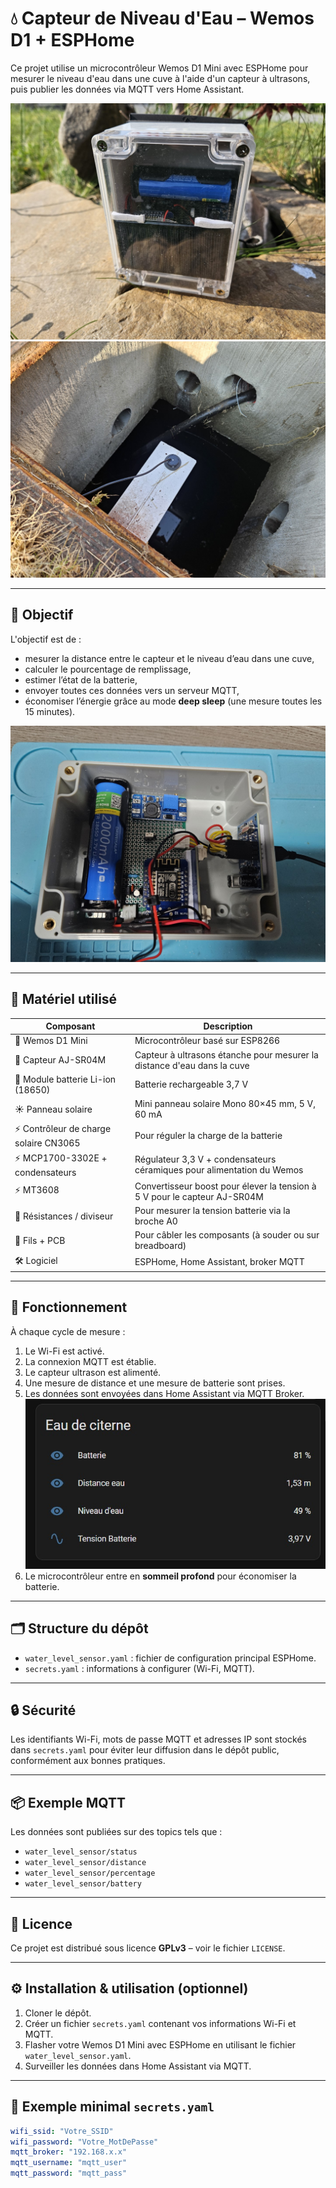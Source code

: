 # 💧 Capteur de Niveau d'Eau – Wemos D1 + ESPHome

Ce projet utilise un microcontrôleur Wemos D1 Mini avec ESPHome pour mesurer le niveau d'eau dans une cuve à l'aide d'un capteur à ultrasons, puis publier les données via MQTT vers Home Assistant.

![Photo du boîtier](images/boitier_3.jpg)  
![Photo dans la citerne](images/citerne_1.jpg)  

---

## 🧠 Objectif

L'objectif est de :  
- mesurer la distance entre le capteur et le niveau d’eau dans une cuve,  
- calculer le pourcentage de remplissage,  
- estimer l’état de la batterie,  
- envoyer toutes ces données vers un serveur MQTT,  
- économiser l’énergie grâce au mode **deep sleep** (une mesure toutes les 15 minutes).

![Photo du boîtier](images/boitier_1.jpg)  

---

## 🔧 Matériel utilisé

| Composant                         | Description                                                                    |
|----------------------------------|--------------------------------------------------------------------------------|
| 🧠 Wemos D1 Mini                 | Microcontrôleur basé sur ESP8266                                              |
| 🌊 Capteur AJ-SR04M              | Capteur à ultrasons étanche pour mesurer la distance d'eau dans la cuve       |
| 🔋 Module batterie Li-ion (18650) | Batterie rechargeable 3,7 V                                                    |
| ☀️ Panneau solaire               | Mini panneau solaire Mono 80×45 mm, 5 V, 60 mA                               |
| ⚡ Contrôleur de charge solaire CN3065 | Pour réguler la charge de la batterie                                       |
| ⚡ MCP1700-3302E + condensateurs | Régulateur 3,3 V + condensateurs céramiques pour alimentation du Wemos       |
| ⚡ MT3608                        | Convertisseur boost pour élever la tension à 5 V pour le capteur AJ-SR04M      |
| 🔌 Résistances / diviseur        | Pour mesurer la tension batterie via la broche A0                             |
| 🧰 Fils + PCB                    | Pour câbler les composants (à souder ou sur breadboard)                        |
| 🛠️ Logiciel                      | ESPHome, Home Assistant, broker MQTT                                          |

---

## 📡 Fonctionnement

À chaque cycle de mesure :  
1. Le Wi-Fi est activé.  
2. La connexion MQTT est établie.  
3. Le capteur ultrason est alimenté.  
4. Une mesure de distance et une mesure de batterie sont prises.  
5. Les données sont envoyées dans Home Assistant via MQTT Broker.
   ![Données transmises à Home Assistant](images/ha_1.jpg)
7. Le microcontrôleur entre en **sommeil profond** pour économiser la batterie.  

---

## 🗂 Structure du dépôt

- `water_level_sensor.yaml` : fichier de configuration principal ESPHome.  
- `secrets.yaml` : informations à configurer (Wi-Fi, MQTT).  

---

## 🔒 Sécurité

Les identifiants Wi-Fi, mots de passe MQTT et adresses IP sont stockés dans `secrets.yaml` pour éviter leur diffusion dans le dépôt public, conformément aux bonnes pratiques.

---

## 📦 Exemple MQTT

Les données sont publiées sur des topics tels que :  
- `water_level_sensor/status`  
- `water_level_sensor/distance`  
- `water_level_sensor/percentage`  
- `water_level_sensor/battery`

---

## 📝 Licence

Ce projet est distribué sous licence **GPLv3** – voir le fichier `LICENSE`.

---

## ⚙️ Installation & utilisation (optionnel)

1. Cloner le dépôt.  
2. Créer un fichier `secrets.yaml` contenant vos informations Wi-Fi et MQTT.  
3. Flasher votre Wemos D1 Mini avec ESPHome en utilisant le fichier `water_level_sensor.yaml`.  
4. Surveiller les données dans Home Assistant via MQTT.

---

## 🔐 Exemple minimal `secrets.yaml`

```yaml
wifi_ssid: "Votre_SSID"
wifi_password: "Votre_MotDePasse"
mqtt_broker: "192.168.x.x"
mqtt_username: "mqtt_user"
mqtt_password: "mqtt_pass"
